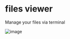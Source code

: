 # files viewer
Manage your files via terminal

![image](https://github.com/user-attachments/assets/826f7219-c372-46f5-8f18-2cf3b42adaf7)


